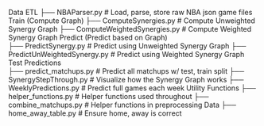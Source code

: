 Data ETL
    ├── NBAParser.py            # Load, parse, store raw NBA json game files
Train (Compute Graph)
    ├── ComputeSynergies.py     # Compute Unweighted Synergy Graph
    ├── ComputeWeightedSynergies.py  # Compute Weighted Synergy Graph
Predict (Predict based on Graph)  
    ├── PredictSynergy.py     # Predict using Unweighted Synergy Graph
    ├── PredictUnWeightedSynergy.py  # Predict using Weighted Synergy Graph
Test Predictions    
    ├── predict_matchups.py   # Predict all matchups w/ test, train split
    ├── SynergyStepThrough.py # Visualize how the Synergy Graph works
    ├── WeeklyPredictions.py  # Predict full games each week
Utility Functions
    ├── helper_functions.py   # Helper functions used throughout
    ├── combine_matchups.py   # Helper functions in preprocessing Data
    ├── home_away_table.py    # Ensure home, away is correct

